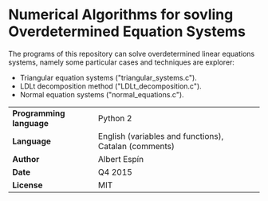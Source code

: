 # Numerical Algorithms for sovling Overdetermined Equation Systems

The programs of this repository can solve overdetermined linear equations systems, namely some particular cases and techniques are explorer:
- Triangular equation systems ("triangular_systems.c").
- LDLt decomposition method ("LDLt_decomposition.c").
- Normal equation systems ("normal_equations.c").

| | | |
|-|-|-|
| **Programming language**  | Python 2 |
| **Language**   | English (variables and functions), Catalan (comments) |
| **Author** | Albert Espín |
| **Date**  | Q4 2015  |
| **License**  | MIT |
